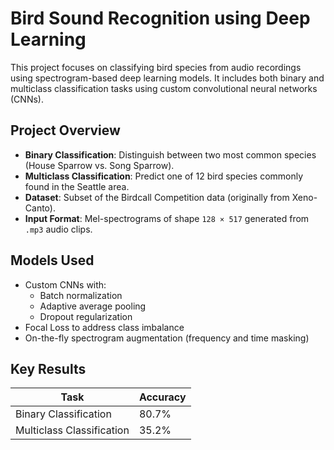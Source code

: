 # Bird Sound Recognition using Deep Learning

This project focuses on classifying bird species from audio recordings using spectrogram-based deep learning models. It includes both binary and multiclass classification tasks using custom convolutional neural networks (CNNs).

## Project Overview

- **Binary Classification**: Distinguish between two most common species (House Sparrow vs. Song Sparrow).
- **Multiclass Classification**: Predict one of 12 bird species commonly found in the Seattle area.
- **Dataset**: Subset of the Birdcall Competition data (originally from Xeno-Canto).
- **Input Format**: Mel-spectrograms of shape `128 × 517` generated from `.mp3` audio clips.

## Models Used

- Custom CNNs with:
  - Batch normalization
  - Adaptive average pooling
  - Dropout regularization
- Focal Loss to address class imbalance
- On-the-fly spectrogram augmentation (frequency and time masking)

## Key Results

| Task                        | Accuracy |
|-----------------------------|----------|
| Binary Classification       | 80.7%    |             
| Multiclass Classification   | 35.2%    |           
